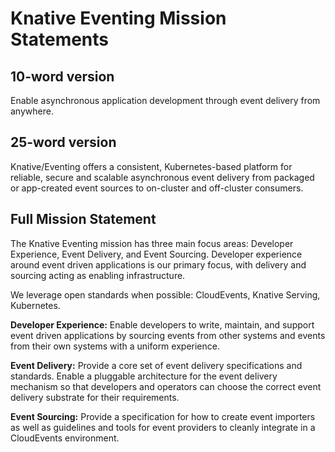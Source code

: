 # Knative Eventing Mission Statements

## 10-word version

Enable asynchronous application development through event delivery from anywhere.

## 25-word version

Knative/Eventing offers a consistent, Kubernetes-based platform for reliable, secure and scalable asynchronous event delivery from packaged or app-created event sources to on-cluster and off-cluster consumers.

## Full Mission Statement

The Knative Eventing mission has three main focus areas: Developer Experience, Event Delivery, and Event Sourcing. Developer experience around event driven applications is our primary focus, with delivery and sourcing acting as enabling infrastructure.

We leverage open standards when possible: CloudEvents, Knative Serving, Kubernetes.

**Developer Experience:** Enable developers to write, maintain, and support event driven applications by sourcing events from other systems and events from their own systems with a uniform experience.

**Event Delivery:** Provide a core set of event delivery specifications and standards. Enable a pluggable architecture for the event delivery mechanism so that developers and operators can choose the correct event delivery substrate for their requirements.

**Event Sourcing:** Provide a specification for how to create event importers as well as guidelines and tools for event providers to cleanly integrate in a CloudEvents environment.
